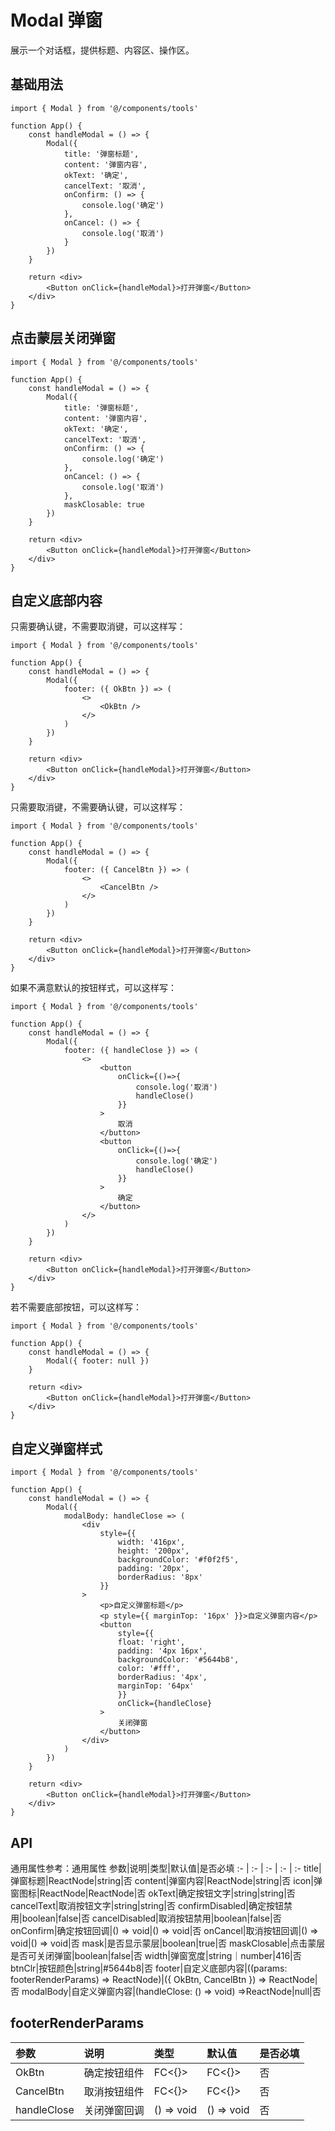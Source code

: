 # Modal 弹窗

展示一个对话框，提供标题、内容区、操作区。

## 基础用法
```tsx
import { Modal } from '@/components/tools'

function App() {
    const handleModal = () => {
        Modal({
            title: '弹窗标题',
            content: '弹窗内容',
            okText: '确定',
            cancelText: '取消',
            onConfirm: () => {
                console.log('确定')
            },
            onCancel: () => {
                console.log('取消')
            }
        })
    }

    return <div>
        <Button onClick={handleModal}>打开弹窗</Button>
    </div>
}
```

## 点击蒙层关闭弹窗
```tsx
import { Modal } from '@/components/tools'

function App() {
    const handleModal = () => {
        Modal({
            title: '弹窗标题',
            content: '弹窗内容',
            okText: '确定',
            cancelText: '取消',
            onConfirm: () => {
                console.log('确定')
            },
            onCancel: () => {
                console.log('取消')
            },
            maskClosable: true
        })
    }

    return <div>
        <Button onClick={handleModal}>打开弹窗</Button>
    </div>
}
```

## 自定义底部内容
只需要确认键，不需要取消键，可以这样写：
```tsx
import { Modal } from '@/components/tools'

function App() {
    const handleModal = () => {
        Modal({
            footer: ({ OkBtn }) => (
                <>
                    <OkBtn />
                </>
            )
        })
    }

    return <div>
        <Button onClick={handleModal}>打开弹窗</Button>
    </div>
}
```

只需要取消键，不需要确认键，可以这样写：
```tsx
import { Modal } from '@/components/tools'

function App() {
    const handleModal = () => {
        Modal({
            footer: ({ CancelBtn }) => (
                <>
                    <CancelBtn />
                </>
            )
        })
    }

    return <div>
        <Button onClick={handleModal}>打开弹窗</Button>
    </div>
}
```

如果不满意默认的按钮样式，可以这样写：
```tsx
import { Modal } from '@/components/tools'

function App() {
    const handleModal = () => {
        Modal({
            footer: ({ handleClose }) => (
                <>
                    <button
                        onClick={()=>{
                            console.log('取消')
                            handleClose()
                        }}
                    >
                        取消
                    </button>
                    <button
                        onClick={()=>{
                            console.log('确定')
                            handleClose()
                        }}
                    >
                        确定
                    </button>
                </>
            )
        })
    }

    return <div>
        <Button onClick={handleModal}>打开弹窗</Button>
    </div>
}
```

若不需要底部按钮，可以这样写：
```tsx
import { Modal } from '@/components/tools'

function App() {
    const handleModal = () => {
        Modal({ footer: null })
    }

    return <div>
        <Button onClick={handleModal}>打开弹窗</Button>
    </div>
}
```

## 自定义弹窗样式
```tsx
import { Modal } from '@/components/tools'

function App() {
    const handleModal = () => {
        Modal({
            modalBody: handleClose => (
                <div
                    style={{
                        width: '416px',
                        height: '200px',
                        backgroundColor: '#f0f2f5',
                        padding: '20px',
                        borderRadius: '8px'
                    }}
                >
                    <p>自定义弹窗标题</p>
                    <p style={{ marginTop: '16px' }}>自定义弹窗内容</p>
                    <button
                        style={{
                        float: 'right',
                        padding: '4px 16px',
                        backgroundColor: '#5644b8',
                        color: '#fff',
                        borderRadius: '4px',
                        marginTop: '64px'
                        }}
                        onClick={handleClose}
                    >
                        关闭弹窗
                    </button>
                </div>
            )
        })
    }

    return <div>
        <Button onClick={handleModal}>打开弹窗</Button>
    </div>
}
```

## API
通用属性参考：通用属性
  参数|说明|类型|默认值|是否必填
  :- | :- | :- | :- | :-
  title|弹窗标题|ReactNode|string|否
  content|弹窗内容|ReactNode|string|否
  icon|弹窗图标|ReactNode|ReactNode|否
  okText|确定按钮文字|string|string|否
  cancelText|取消按钮文字|string|string|否
  confirmDisabled|确定按钮禁用|boolean|false|否
  cancelDisabled|取消按钮禁用|boolean|false|否
  onConfirm|确定按钮回调|() => void|() => void|否
  onCancel|取消按钮回调|() => void|() => void|否
  mask|是否显示蒙层|boolean|true|否
  maskClosable|点击蒙层是否可关闭弹窗|boolean|false|否
  width|弹窗宽度|string｜number|416|否
  btnClr|按钮颜色|string|#5644b8|否
  footer|自定义底部内容|((params: footerRenderParams) => ReactNode)|({ OkBtn, CancelBtn }) => ReactNode|否
  modalBody|自定义弹窗内容|(handleClose: () => void) =>ReactNode|null|否

## footerRenderParams
参数|说明|类型|默认值|是否必填
:- | :- | :- | :- | :-
OkBtn|确定按钮组件|FC<{}>|FC<{}>|否
CancelBtn|取消按钮组件|FC<{}>|FC<{}>|否
handleClose|关闭弹窗回调|() => void|() => void|否